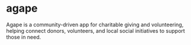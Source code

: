 # agape
Agape is a community-driven app for charitable giving and volunteering, helping connect donors, volunteers, and local social initiatives to support those in need.
